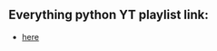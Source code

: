 ## Everything python YT playlist link:

* [here](https://www.youtube.com/playlist?list=PL8RVVGG_QGU508r74Tt579U_gsn8zG-28)
